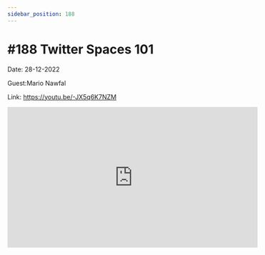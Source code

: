 ```yaml
---
sidebar_position: 188
---
```


# #188 Twitter Spaces 101

Date: 28-12-2022

Guest:Mario Nawfal

Link: https://youtu.be/-JX5q6K7NZM

<iframe width="560" height="315" src="https://www.youtube.com/embed/-JX5q6K7NZM" title="YouTube video player" frameborder="0" allow="accelerometer; autoplay; clipboard-write; encrypted-media; gyroscope; picture-in-picture; web-share" allowfullscreen></iframe>